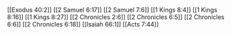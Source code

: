 [[Exodus 40:2]]
[[2 Samuel 6:17]]
[[2 Samuel 7:6]]
[[1 Kings 8:4]]
[[1 Kings 8:16]]
[[1 Kings 8:27]]
[[2 Chronicles 2:6]]
[[2 Chronicles 6:5]]
[[2 Chronicles 6:6]]
[[2 Chronicles 6:18]]
[[Isaiah 66:1]]
[[Acts 7:44]]
